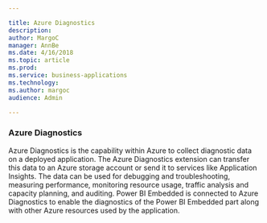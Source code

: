 ```yaml
---

title: Azure Diagnostics
description: 
author: MargoC
manager: AnnBe
ms.date: 4/16/2018
ms.topic: article
ms.prod: 
ms.service: business-applications
ms.technology: 
ms.author: margoc
audience: Admin

---
```

### Azure Diagnostics



Azure Diagnostics is the capability within Azure to collect diagnostic data on a
deployed application. The Azure Diagnostics extension can transfer this data to
an Azure storage account or send it to services like Application Insights. The
data can be used for debugging and troubleshooting, measuring performance,
monitoring resource usage, traffic analysis and capacity planning, and auditing.
Power BI Embedded is connected to Azure Diagnostics to enable the diagnostics of
the Power BI Embedded part along with other Azure resources used by the
application.
